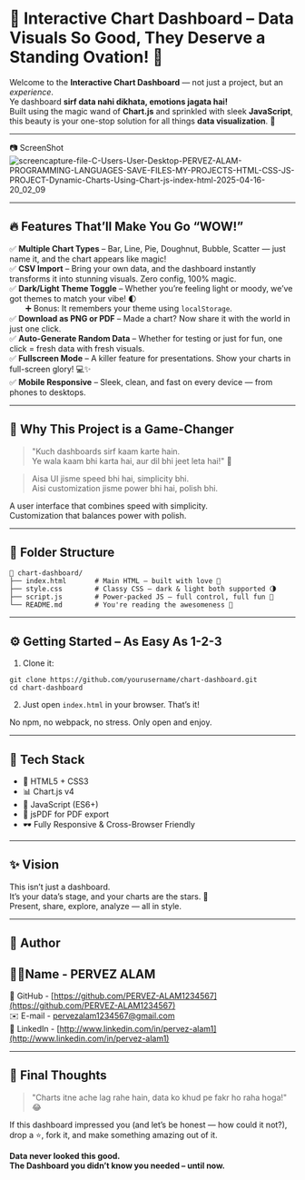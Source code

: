 # 🚀 Interactive Chart Dashboard – Data Visuals So Good, They Deserve a Standing Ovation! 🎉

Welcome to the **Interactive Chart Dashboard** — not just a project, but an *experience*.  
Ye dashboard **sirf data nahi dikhata, emotions jagata hai!**  
Built using the magic wand of **Chart.js** and sprinkled with sleek **JavaScript**, this beauty is your one-stop solution for all things **data visualization**. 💫

---
📷 ScreenShot
![screencapture-file-C-Users-User-Desktop-PERVEZ-ALAM-PROGRAMMING-LANGUAGES-SAVE-FILES-MY-PROJECTS-HTML-CSS-JS-PROJECT-Dynamic-Charts-Using-Chart-js-index-html-2025-04-16-20_02_09](https://github.com/user-attachments/assets/63896972-63a7-415b-bf0c-6f7205833c3a)

---

## 🔥 Features That’ll Make You Go “WOW!”

✅ **Multiple Chart Types** – Bar, Line, Pie, Doughnut, Bubble, Scatter — just name it, and the chart appears like magic!  
✅ **CSV Import** – Bring your own data, and the dashboard instantly transforms it into stunning visuals. Zero config, 100% magic.  
✅ **Dark/Light Theme Toggle** – Whether you’re feeling light or moody, we’ve got themes to match your vibe! 🌓  
  ➕ Bonus: It remembers your theme using `localStorage`.  
✅ **Download as PNG or PDF** – Made a chart? Now share it with the world in just one click.  
✅ **Auto-Generate Random Data** – Whether for testing or just for fun, one click = fresh data with fresh visuals.  
✅ **Fullscreen Mode** – A killer feature for presentations. Show your charts in full-screen glory! 💻✨  
✅ **Mobile Responsive** – Sleek, clean, and fast on every device — from phones to desktops.

---

## 🧠 Why This Project is a Game-Changer

> "Kuch dashboards sirf kaam karte hain.  
> Ye wala kaam bhi karta hai, aur dil bhi jeet leta hai!" 💖

> Aisa UI jisme speed bhi hai, simplicity bhi.  
> Aisi customization jisme power bhi hai, polish bhi.

A user interface that combines speed with simplicity.  
Customization that balances power with polish.

---

## 📂 Folder Structure

```
📁 chart-dashboard/
├── index.html       # Main HTML – built with love 💌
├── style.css        # Classy CSS – dark & light both supported 🌗
├── script.js        # Power-packed JS – full control, full fun 🧠
└── README.md        # You're reading the awesomeness 💎
```

---

## ⚙️ Getting Started – As Easy As 1-2-3

1. Clone it:
```
git clone https://github.com/yourusername/chart-dashboard.git
cd chart-dashboard
```

2. Just open `index.html` in your browser. That’s it!  

No npm, no webpack, no stress. Only open and enjoy.

---

## 🧰 Tech Stack

- 🧱 HTML5 + CSS3  
- 📊 Chart.js v4  
- 🧠 JavaScript (ES6+)  
- 🧾 jsPDF for PDF export  
- 🕶 Fully Responsive & Cross-Browser Friendly  

---

## ✨ Vision
This isn’t just a dashboard.  
It’s your data’s stage, and your charts are the stars. 🌟  
Present, share, explore, analyze — all in style.

---

## 👑 Author 

## 🧑‍💻Name - **PERVEZ ALAM**  
📂 GitHub - [https://github.com/PERVEZ-ALAM1234567](https://github.com/PERVEZ-ALAM1234567)  
✉️ E-mail - pervezalam1234567@gmail.com  
🔗 LinkedIn - [http://www.linkedin.com/in/pervez-alam1](http://www.linkedin.com/in/pervez-alam1)

---

## 💬 Final Thoughts

>  "Charts itne ache lag rahe hain, data ko khud pe fakr ho raha hoga!" 😂  

If this dashboard impressed you (and let’s be honest — how could it not?),  drop a ⭐, fork it, and make something amazing out of it.  

**Data never looked this good.**  
**The Dashboard you didn’t know you needed – until now.**
